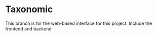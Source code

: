 # Taxonomic
This branch is for the web-based interface for this project.
Include the frontend and backend
